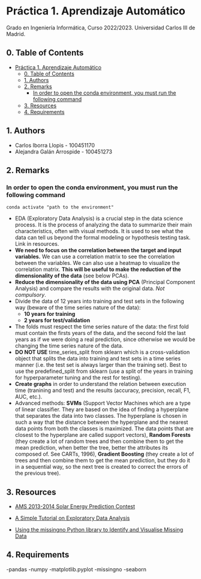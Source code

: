 # Práctica 1. Aprendizaje Automático

Grado en Ingeniería Informática, Curso 2022/2023. Universidad Carlos III de Madrid.

## 0. Table of Contents

- [Práctica 1. Aprendizaje Automático](#práctica-1-aprendizaje-automático)
  - [0. Table of Contents](#0-table-of-contents)
  - [1. Authors](#1-authors)
  - [2. Remarks](#2-remarks)
    - [In order to open the conda environment, you must run the following command](#in-order-to-open-the-conda-environment-you-must-run-the-following-command)
  - [3. Resources](#3-resources)
  - [4. Requirements](#4-requirements)

## 1. Authors

- Carlos Iborra Llopis - 100451170
- Alejandra Galán Arrospide - 100451273

## 2. Remarks

### In order to open the conda environment, you must run the following command

```
conda activate "path to the environment"
```

- EDA (Exploratory Data Analysis) is a crucial step in the data science process. It is the process of analyzing the data to summarize their main characteristics, often with visual methods. It is used to see what the data can tell us beyond the formal modeling or hypothesis testing task. Link in resources.
- **We need to focus on the correlation between the target and input variables.** We can use a correlation matrix to see the correlation between the variables. We can also use a heatmap to visualize the correlation matrix. **This will be useful to make the reduction of the dimensionality of the data** (see below PCAs).
- **Reduce the dimensionality of the data using PCA** (Principal Component Analysis) and compare the results with the original data. *Not compulsory*.
- Divide the data of 12 years into training and test sets in the following way (beware of the time series nature of the data):
  - **10 years for training**
  - **2 years for test/validation**
- The folds must respect the time series nature of the data: the first fold must contain the firsts years of the data, and the second fold the last years as if we were doing a real prediction, since otherwise we would be changing the time series nature of the data.
- **DO NOT USE** time_series_split from sklearn which is a cross-validation object that splits the data into training and test sets in a time series manner (i.e. the test set is always larger than the training set). Best to use the predefined_split from sklearn (use a split of the years in training for hyperparameter tuning and the rest for testing).
- **Create graphs** in order to understand the relation between execution time (tranining and test) and the results (accuracy, precision, recall, F1, AUC, etc.).
- Advanced methods: **SVMs** (Support Vector Machines which are a type of linear classifier. They are based on the idea of finding a hyperplane that separates the data into two classes. The hyperplane is chosen in such a way that the distance between the hyperplane and the nearest data points from both the classes is maximized. The data points that are closest to the hyperplane are called support vectors), **Random Forests** (they create a lot of random trees and then combine them to get the mean prediction, when better the tree, better the attributes its composed of. See CARTs, 1996), **Gradient Boosting** (they create a lot of trees and then combine them to get the mean prediction, but they do it in a sequential way, so the next tree is created to correct the errors of the previous tree).

## 3. Resources

- [AMS 2013-2014 Solar Energy Prediction Contest](https://www.kaggle.com/competitions/ams-2014-solar-energy-prediction-contest/data)

- [A Simple Tutorial on Exploratory Data Analysis](https://www.kaggle.com/code/spscientist/a-simple-tutorial-on-exploratory-data-analysis/notebook)

- [Using the missingno Python library to Identify and Visualise Missing Data](https://towardsdatascience.com/using-the-missingno-python-library-to-identify-and-visualise-missing-data-prior-to-machine-learning-34c8c5b5f009)

## 4. Requirements

-pandas
-numpy
-matplotlib.pyplot
-missingno
-seaborn
